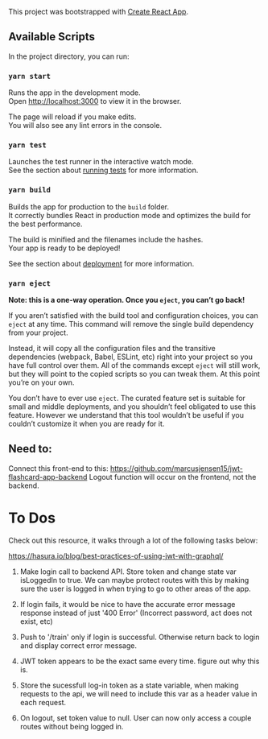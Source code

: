 This project was bootstrapped with [Create React App](https://github.com/facebook/create-react-app).

## Available Scripts

In the project directory, you can run:

### `yarn start`

Runs the app in the development mode.<br />
Open [http://localhost:3000](http://localhost:3000) to view it in the browser.

The page will reload if you make edits.<br />
You will also see any lint errors in the console.

### `yarn test`

Launches the test runner in the interactive watch mode.<br />
See the section about [running tests](https://facebook.github.io/create-react-app/docs/running-tests) for more information.

### `yarn build`

Builds the app for production to the `build` folder.<br />
It correctly bundles React in production mode and optimizes the build for the best performance.

The build is minified and the filenames include the hashes.<br />
Your app is ready to be deployed!

See the section about [deployment](https://facebook.github.io/create-react-app/docs/deployment) for more information.

### `yarn eject`

**Note: this is a one-way operation. Once you `eject`, you can’t go back!**

If you aren’t satisfied with the build tool and configuration choices, you can `eject` at any time. This command will remove the single build dependency from your project.

Instead, it will copy all the configuration files and the transitive dependencies (webpack, Babel, ESLint, etc) right into your project so you have full control over them. All of the commands except `eject` will still work, but they will point to the copied scripts so you can tweak them. At this point you’re on your own.

You don’t have to ever use `eject`. The curated feature set is suitable for small and middle deployments, and you shouldn’t feel obligated to use this feature. However we understand that this tool wouldn’t be useful if you couldn’t customize it when you are ready for it.


## Need to:

Connect this front-end to this: https://github.com/marcusjensen15/jwt-flashcard-app-backend
Logout function will occur on the frontend, not the backend. 

# To Dos

Check out this resource, it walks through a lot of the following tasks below:

https://hasura.io/blog/best-practices-of-using-jwt-with-graphql/

1. Make login call to backend API. Store token and change state var isLoggedIn to true. We can maybe protect routes with this by making sure the user is logged in when trying to go to other areas of the app.

2. If login fails, it would be nice to have the accurate error message response instead of just '400 Error' (Incorrect password, act does not exist, etc)

3. Push to '/train' only if login is successful. Otherwise return back to login and display correct error message.

4. JWT token appears to be the exact same every time. figure out why this is.

5. Store the sucessfull log-in token as a state variable, when making requests to the api, we will need to include this var as a header value in each request.

6. On logout, set token value to null. User can now only access a couple routes without being logged in. 
